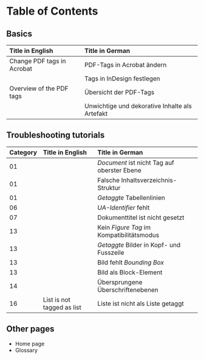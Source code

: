# Table of Contents

## Basics
| Title in English | Title in German |
| :--- | :--- |
| Change PDF tags in Acrobat | PDF-Tags in Acrobat ändern |
| | Tags in InDesign festlegen |
| Overview of the PDF tags | Übersicht der PDF-Tags |
| | Unwichtige und dekorative Inhalte als Artefakt |

## Troubleshooting tutorials
| Category | Title in English | Title in German |
| :--- | :--- | :--- |
| 01 | | *Document* ist nicht Tag auf oberster Ebene |
| 01 | | Falsche Inhaltsverzeichnis-Struktur |
| 01 | | *Getaggte* Tabellenlinien |
| 06 | | *UA-Identifier* fehlt |
| 07 | | Dokumenttitel ist nicht gesetzt |
| 13 | | Kein *Figure Tag* im Kompatibilitätsmodus |
| 13 | | *Getaggte* Bilder in Kopf- und Fusszeile |
| 13 | | Bild fehlt *Bounding Box* |
| 13 | | Bild als Block-Element |
| 14 | | Übersprungene Überschriftenebenen |
| 16 | List is not tagged as list | Liste ist nicht als Liste getaggt |

## Other pages

* Home page
* Glossary